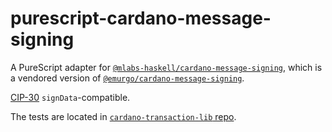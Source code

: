 # purescript-cardano-message-signing

A PureScript adapter for [`@mlabs-haskell/cardano-message-signing`](https://www.npmjs.com/package/@mlabs-haskell/cardano-message-signing), which is a vendored version of [`@emurgo/cardano-message-signing`](https://www.npmjs.com/package/@emurgo/cardano-message-signing-nodejs?activeTab=readme).

[CIP-30](https://cips.cardano.org/cip/CIP-30/) `signData`-compatible.

The tests are located in [`cardano-transaction-lib` repo](https://github.com/Plutonomicon/cardano-transaction-lib/).
